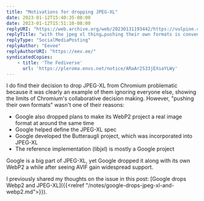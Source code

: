 ```yaml
---
title: "Motivations for dropping JPEG-XL"
date: 2023-01-12T15:40:35-08:00
date: 2023-01-12T15:51:10-08:00
replyURI: "https://web.archive.org/web/20230131193442/https://vulpine.club/@eevee/109674417561084417"
replyTitle: "with the jpeg xl thing…pushing their own formats is convenient for their other products"
replyType: "SocialMediaPosting"
replyAuthor: "Eevee"
replyAuthorURI: "https://eev.ee/"
syndicatedCopies:
    - title: 'The Fediverse'
      url: 'https://pleroma.envs.net/notice/ARaAr2S33jEXsaYLWy'
---
```


I do find their decision to drop JPEG-XL from Chromium problematic because it was clearly an example of them ignoring everyone else, showing the limits of Chromium's  collaborative decision making. However, "pushing their own formats" wasn't one of their reasons:

- Google also dropped plans to make its WebP2 project a real image format at around the same time
- Google helped define the JPEG-XL spec
- Google developed the Butteraugli project, which was incorporated into JPEG-XL
- The reference implementation (libjxl) is mostly a Google project

Google is a big part of JPEG-XL, yet Google dropped it along with its own WebP2 a while after seeing AVIF gain widespread support.

I previously shared my thoughts on the issue in this post: [Google drops Webp2 and JPEG-XL]({{<relref "/notes/google-drops-jpeg-xl-and-webp2.md">}}).
